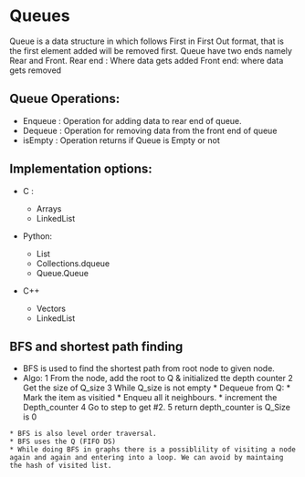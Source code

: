 # Queues
Queue is a data structure in which follows First in First Out format, that is the first element added will be removed first. 
Queue have two ends namely Rear and Front. Rear end : Where data gets added Front end: where data gets removed

## Queue Operations:
* Enqueue : Operation for adding data to rear end of queue.
* Dequeue : Operation for removing data from the front end of queue
* isEmpty : Operation returns if Queue is Empty or not

## Implementation options:
* C :
  * Arrays
  * LinkedList

* Python:
  * List
  * Collections.dqueue
  * Queue.Queue

* C++
  * Vectors
  * LinkedList

## BFS and shortest path finding
   * BFS is used to find the shortest path from root node to given node.
   * Algo:
      1 From the node, add the root to Q & initialized tte depth counter 
      2 Get the size of Q_size
        3 While Q_size is not empty
          * Dequeue from Q:
              * Mark the item as visitied 
              * Enqueu all it neighbours.
              * increment the Depth_counter
        4 Go to step to get #2.
      5 return depth_counter is Q_Size is 0

    * BFS is also level order traversal.
    * BFS uses the Q (FIFO DS)
    * While doing BFS in graphs there is a possiblility of visiting a node again and again and entering into a loop. We can avoid by maintaing the hash of visited list.
    

 
  

